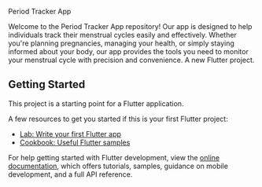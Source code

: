 Period Tracker App

Welcome to the Period Tracker App repository! Our app is designed to help individuals track their menstrual cycles easily and effectively. Whether you're planning pregnancies, managing your health, or simply staying informed about your body, our app provides the tools you need to monitor your menstrual cycle with precision and convenience.
A new Flutter project.

## Getting Started

This project is a starting point for a Flutter application.

A few resources to get you started if this is your first Flutter project:

- [Lab: Write your first Flutter app](https://docs.flutter.dev/get-started/codelab)
- [Cookbook: Useful Flutter samples](https://docs.flutter.dev/cookbook)

For help getting started with Flutter development, view the
[online documentation](https://docs.flutter.dev/), which offers tutorials,
samples, guidance on mobile development, and a full API reference.
